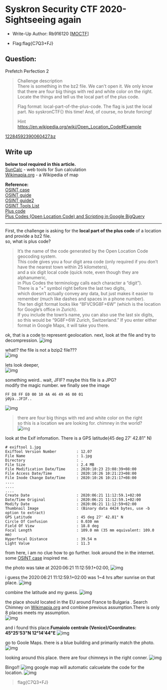 # Syskron Security CTF 2020- Sightseeing again

- Write-Up Author: Rb916120 \[[MOCTF](https://www.facebook.com/MOCSCTF)\]

- Flag:flag{C7Q3+FJ}

## **Question:**
Prefetch Perfection 2

>Challenge description  
>There is something in the bz2 file. We can't open it. We only know that there are four big things with red and white color on the right. Locate the things and tell us the local part of the plus code.  
>
>Flag format: local-part-of-the-plus-code. The flag is just the local part. No syskronCTF{} this time! And, of course, no brute forcing!  
>
>Hint  
>https://en.wikipedia.org/wiki/Open_Location_Code#Example  

[12284592390060427.bz](./12284592390060427.bz)

## Write up
**below tool required in this article.**  
[SunCalc](http://suncalc.net/) - web tools for Sun calculation  
[Wikimapia.org](http://wikimapia.org/) - a Wikipedia of map  

**Reference:**  
[OSINT case](https://haax.fr/en/writeups/osint-geoint/osint-flight-tracking-challenge/)  
[OSINT guide](https://stormctf.ninja/ctf/blog/stormctf/bellebytes-osint-guide)  
[OSINT guide2](https://stormctf.ninja/ctf/blog/stormctf/bellebytes-osint-guide)  
[OSINT Tools List](https://www.aware-online.com/en/osint-tools/geolocation-tools/)  
[Plus code](https://maps.google.com/pluscodes/)  
[Plus Codes (Open Location Code) and Scripting in Google BigQuery](https://towardsdatascience.com/plus-codes-open-location-code-and-scripting-in-google-bigquery-30b7278f3495)  

---

First, the challenge is asking for the **local part of the plus code** of a location and provide a bz2 file.  
so, what is plus code?  

>It’s the name of the code generated by the Open Location Code geocoding system.  
>This code gives you a four digit area code (only required if you don’t have the nearest town within 25 kilometers),  
>and a six digit local code (quick note, even though they are alphanumeric,  
>in Plus Codes the terminology calls each character a “digit”).  
>There is a “+” symbol right before the last two digits,  
>which doesn’t actually convey any data, but just makes it easier to remember (much like dashes and spaces in a phone number).   
>The ten digit format looks like “8FVC9G8F+6W” (which is the location for Google’s office in Zurich).  
>If you include the town’s name, you can also use the last six digits,  
>so this would be “9G8F+6W Zurich, Switzerland.” If you enter either format in Google Maps, it will take you there.

ok, that is a code to represent geolocation.
next, look at the file and try to decompression.
![img](./img/1.PNG)  

what!? the file is not a bzip2 file???  
![img](./img/2.PNG)

lets look deeper,  
![img](./img/3.PNG)  


something weird.. wait, JFIF? maybe this file is a JPG?  
modify the magic number. we finally see the image
```
FF D8 FF E0 00 10 4A 46 49 46 00 01
ÿØÿà..JFIF..
```  
![img](./img/4.PNG)  

>there are four big things with red and white color on the right  
so this is a location we are looking for. chimney in the world?  
![img](./img/Sightseeingagain.jpg)

look at the Exif infomation. There is a GPS latitude\(45 deg 27' 42.81" N\)
```
# exiftool 1.jpg
ExifTool Version Number         : 12.07
File Name                       : 1.jpg
Directory                       : .
File Size                       : 2.4 MB
File Modification Date/Time     : 2020:10:23 23:08:39+08:00
File Access Date/Time           : 2020:10:26 10:21:23+08:00
File Inode Change Date/Time     : 2020:10:26 10:21:17+08:00
....
....
....
Create Date                     : 2020:06:21 11:12:59.1+02:00
Date/Time Original              : 2020:06:21 11:12:59.1+02:00
Modify Date                     : 2020:06:21 11:12:59+02:00
Thumbnail Image                 : (Binary data 4424 bytes, use -b option to extract)
GPS Latitude                    : 45 deg 27' 42.81" N
Circle Of Confusion             : 0.030 mm
Field Of View                   : 18.8 deg
Focal Length                    : 109.0 mm (35 mm equivalent: 109.0 mm)
Hyperfocal Distance             : 39.54 m
Light Value                     : 11.3
```

from here, i am no clue how to go further. look around the in the internet.
some [OSINT case](https://haax.fr/en/writeups/osint-geoint/osint-flight-tracking-challenge/) inspired me.

the photo was take at 2020:06:21 11:12:59.1+02:00,
![img](./img/5.PNG)  

i guess the 2020:06:21 11:12:59.1+02:00 was 1~4 hrs after sunrise on that place.
![img](./img/6.PNG)  

combine the latitude and my guess.
![img](./img/7.PNG)  

the place should located in the EU around France to Bulgaria .
Search Chimney on [Wikimapia.org](http://wikimapia.org/#lang=en&lat=45.614037&lon=15.249023&z=5&m=w&tag=148) and combine previous assumption.There is only 8 places meets my assumption.  
![img](./img/8.PNG)  

and i found this place.**Fumaiolo centrale (Venice)/Coordinates:  45°25'53"N 12°14'44"E**
![img](./img/9.PNG)  

go to Goole Maps. there is a blue building and primarily match the photo.
![img](./img/10.PNG)  

looking around this place. there are four chimneys in the right conner.
![img](./img/11.PNG)  

Bingo!!
![img](./img/12.PNG)
google map will automatic calcuelate the code for the location.
![img](./img/13.PNG)

>flag{C7Q3+FJ}

